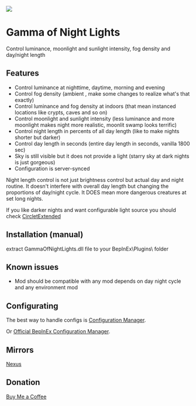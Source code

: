 ![](https://staticdelivery.nexusmods.com/mods/3667/images/headers/2526_1694896097.jpg)

# Gamma of Night Lights
Control luminance, moonlight and sunlight intensity, fog density and day/night length

## Features
* Control luminance at nighttime, daytime, morning and evening
* Control fog density (ambient , make some changes to realize what's that exactly)
* Control luminance and fog density at indoors (that mean instanced locations like crypts, caves and so on)
* Control moonlight and sunlight intensity (less luminance and more moonlight makes night more realistic, moonlit swamp looks terrific)
* Control night length in percents of all day length (like to make nights shorter but darker)
* Control day length in seconds (entire day length in seconds, vanilla 1800 sec)
* Sky is still visible but it does not provide a light (starry sky at dark nights is just gorgeous)
* Configuration is server-synced

Night length control is not just brightness control but actual day and night routine. It doesn't interfere with overall day length but changing the proportions of day/night cycle. It DOES mean more dangerous creatures at set long nights.

If you like darker nights and want configurable light source you should check [CircletExtended](https://thunderstore.io/c/valheim/p/shudnal/CircletExtended/)

## Installation (manual)
extract GammaOfNightLights.dll file to your BepInEx\Plugins\ folder

## Known issues
* Mod should be compatible with any mod depends on day night cycle and any environment mod

## Configurating
The best way to handle configs is [Configuration Manager](https://thunderstore.io/c/valheim/p/shudnal/ConfigurationManager/).

Or [Official BepInEx Configuration Manager](https://valheim.thunderstore.io/package/Azumatt/Official_BepInEx_ConfigurationManager/).

## Mirrors
[Nexus](https://www.nexusmods.com/valheim/mods/2526)

## Donation
[Buy Me a Coffee](https://buymeacoffee.com/shudnal)